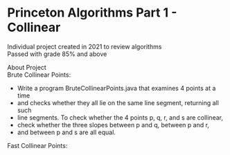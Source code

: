 # Princeton Algorithms Part 1 - Collinear

Individual project created in 2021 to review algorithms </br>
Passed with grade 85% and above </br>

About Project </br>
Brute Collinear Points:  </br>
 * Write a program BruteCollinearPoints.java that examines 4 points at a time </br>
 * and checks whether they all lie on the same line segment, returning all such </br>
 * line segments. To check whether the 4 points p, q, r, and s are collinear, </br>
 * check whether the three slopes between p and q, between p and r,</br>
 * and between p and s are all equal. </br>

Fast Collinear Points:


